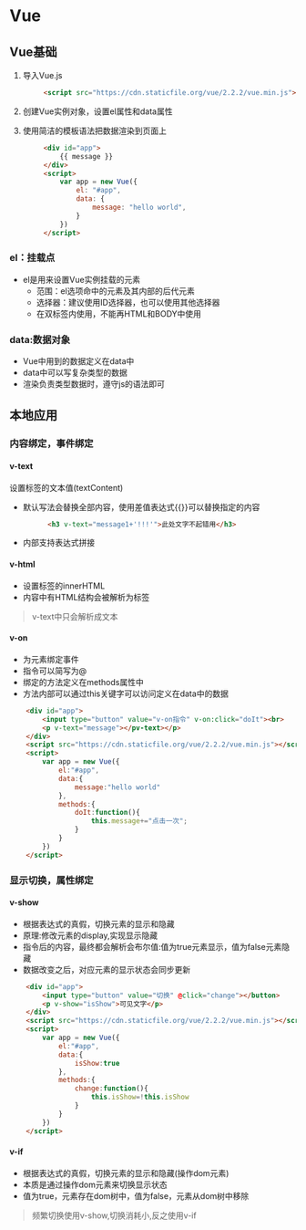 <!--
 * @Author: wangzhao wz1847584786@163.com
 * @Date: 2022-07-05 15:01:50
 * @LastEditors: wangzhao wz1847584786@163.com
 * @LastEditTime: 2022-07-05 17:46:08
 * @FilePath: \学习笔记\Vue\Vue.md
 * @Description:
 *
 * Copyright (c) 2022 by wangzhao wz1847584786@163.com, All Rights Reserved.
-->
# Vue

## Vue基础

1. 导入Vue.js

   ```html
        <script src="https://cdn.staticfile.org/vue/2.2.2/vue.min.js"></script>
   ```

2. 创建Vue实例对象，设置el属性和data属性
3. 使用简洁的模板语法把数据渲染到页面上

   ```html
        <div id="app">
            {{ message }}
        </div>
        <script>
            var app = new Vue({
                el: "#app",
                data: {
                    message: "hello world",
                }
            })
        </script>
   ```

### el：挂载点

- el是用来设置Vue实例挂载的元素
  - 范围：el选项命中的元素及其内部的后代元素
  - 选择器：建议使用ID选择器，也可以使用其他选择器
  - 在双标签内使用，不能再HTML和BODY中使用

### data:数据对象

- Vue中用到的数据定义在data中
- data中可以写复杂类型的数据
- 渲染负责类型数据时，遵守js的语法即可

## 本地应用

### 内容绑定，事件绑定

#### v-text

设置标签的文本值(textContent)

- 默认写法会替换全部内容，使用差值表达式{{}}可以替换指定的内容

  ```html
        <h3 v-text="message1+'!!!'">此处文字不起错用</h3>
  ```

- 内部支持表达式拼接

#### v-html

- 设置标签的innerHTML
- 内容中有HTML结构会被解析为标签

> v-text中只会解析成文本

#### v-on

- 为元素绑定事件
- 指令可以简写为@
- 绑定的方法定义在methods属性中
- 方法内部可以通过this关键字可以访问定义在data中的数据

```html
    <div id="app">
        <input type="button" value="v-on指令" v-on:click="doIt"><br>
        <p v-text="message"></pv-text></p>
    </div>
    <script src="https://cdn.staticfile.org/vue/2.2.2/vue.min.js"></script>
    <script>
        var app = new Vue({
            el:"#app",
            data:{
                message:"hello world"
            },
            methods:{
                doIt:function(){
                    this.message+="点击一次";
                }
            }
        })
    </script>
```

### 显示切换，属性绑定

#### v-show

- 根据表达式的真假，切换元素的显示和隐藏
- 原理:修改元素的display,实现显示隐藏
- 指令后的内容，最终都会解析会布尔值:值为true元素显示，值为false元素隐藏
- 数据改变之后，对应元素的显示状态会同步更新

```html
    <div id="app">
        <input type="button" value="切换" @click="change"></button>
        <p v-show="isShow">可见文字</p>
    </div>
    <script src="https://cdn.staticfile.org/vue/2.2.2/vue.min.js"></script>
    <script>
        var app = new Vue({
            el:"#app",
            data:{
                isShow:true
            },
            methods:{
                change:function(){
                    this.isShow=!this.isShow
                }
            }
        })
    </script>
```

#### v-if

- 根据表达式的真假，切换元素的显示和隐藏(操作dom元素)
- 本质是通过操作dom元素来切换显示状态
- 值为true，元素存在dom树中，值为false，元素从dom树中移除

> 频繁切换使用v-show,切换消耗小,反之使用v-if
